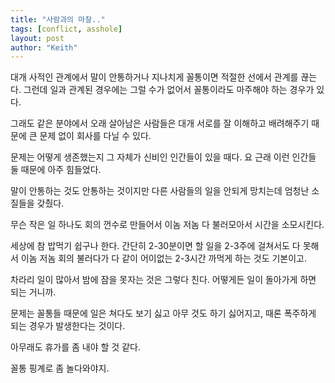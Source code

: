```yaml
---
title: "사람과의 마찰.."
tags: [conflict, asshole]
layout: post
author: "Keith"
---
```


대개 사적인 관계에서 말이 안통하거나 지나치게 꼴통이면 적절한 선에서 관계를 끊는다. 그런데 일과 관계된 경우에는 그럴 수가 없어서 꼴통이라도 마주해야 하는 경우가 있다.

그래도 같은 분야에서 오래 살아남은 사람들은 대개 서로를 잘 이해하고 배려해주기 때문에 큰 문제 없이 회사를 다닐 수 있다.

문제는 어떻게 생존했는지 그 자체가 신비인 인간들이 있을 때다. 요 근래 이런 인간들 둘 때문에 아주 힘들었다.

말이 안통하는 것도 안통하는 것이지만 다른 사람들의 일을 안되게 망치는데 엄청난 소질들을 갖췄다.

무슨 작은 일 하나도 회의 껀수로 만들어서 이놈 저놈 다 불러모아서 시간을 소모시킨다.

세상에 참 밥먹기 쉽구나 한다. 간단히 2-30분이면 할 일을 2-3주에 걸쳐서도 다 못해서 이놈 저놈 회의 불러다가 다 같이 어이없는 2-3시간 까먹게 하는 것도 기본이고.

차라리 일이 많아서 밤에 잠을 못자는 것은 그렇다 친다. 어떻게든 일이 돌아가게 하면 되는 거니까. 

문제는 꼴통들 때문에 일은 쳐다도 보기 싫고 아무 것도 하기 싫어지고, 때론 폭주하게 되는 경우가 발생한다는 것이다. 

아무래도 휴가를 좀 내야 할 것 같다.

꼴통 핑계로 좀 놀다와야지.